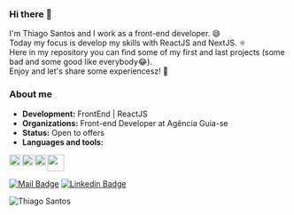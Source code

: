 ### Hi there 👋
I'm Thiago Santos and I work as a front-end developer. 😄<br/>
Today my focus is develop my skills with ReactJS and NextJS. ⚛️<br/>
Here in my repository you can find some of my first and last projects (some bad and some good like everybody😂).<br/>
Enjoy and let's share some experiencesz! 🚀

<!--
**thiagosullivan/thiagosullivan** is a ✨ _special_ ✨ repository because its `README.md` (this file) appears on your GitHub profile.

Here are some ideas to get you started:

- 🔭 I’m currently working on ...
- 🌱 I’m currently learning ...
- 👯 I’m looking to collaborate on ...
- 🤔 I’m looking for help with ...
- 💬 Ask me about ...
- 📫 How to reach me: ...
- 😄 Pronouns: ...
- ⚡ Fun fact: ...
-->


### About me
-  **Development:** FrontEnd | ReactJS
-  **Organizations:** Front-end Developer at Agência Guia-se <br/>
-  **Status:** Open to offers <br/>
-  **Languages and tools:**

<!-- <img align="left" height="20" src="https://raw.githubusercontent.com/jakeliny/jakeliny/master/images/typescript.png"> -->
<img align="left" height="20" src="https://raw.githubusercontent.com/jakeliny/jakeliny/master/images/nodejs.png">
<img align="left" height="20" src="https://raw.githubusercontent.com/jakeliny/jakeliny/master/images/react.png">
<img align="left" height="20" src="https://raw.githubusercontent.com/jakeliny/jakeliny/master/images/javascript.png">
<img height="30" src="https://raw.githubusercontent.com/jakeliny/jakeliny/master/images/linux.png">

[![Mail Badge](https://img.shields.io/badge/-thiago.sullivan.dev@gmail.com-red?style=flat-square&logo=Gmail&logoColor=white&link=mailto:thiago.sullivan.dev@gmail.com)](mailto:thiago.sullivan.dev@gmail.com) [![Linkedin Badge](https://img.shields.io/badge/-Thiago_Santos-blue?style=flat-square&logo=Linkedin&logoColor=white&link=https://www.linkedin.com/in/thiagosullivan/)](https://www.linkedin.com/in/thiagosullivan/)

<img src="https://github-readme-stats.vercel.app/api?username=thiagosullivan&show_icons=true" alt="Thiago Santos" />

